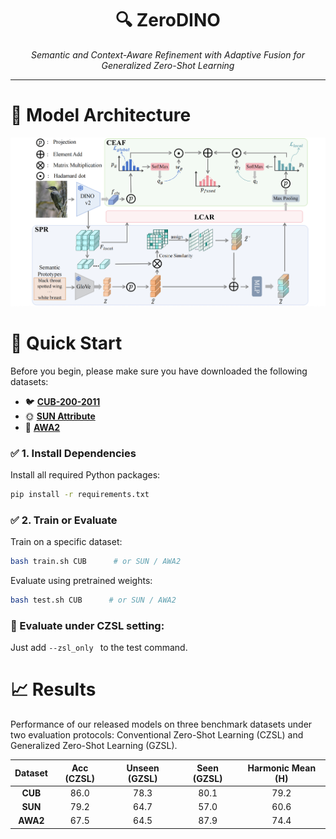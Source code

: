 <div align="center">
  <h1> 🔍 ZeroDINO</h1>
  <p><em>Semantic and Context-Aware Refinement with Adaptive Fusion for Generalized Zero-Shot Learning</em></p>
</div>

---

#  🧠 Model Architecture
![Model_architecture](framework/architecture.png)



# 🚀 Quick Start
Before you begin, please make sure you have downloaded the following datasets:

- 🐦 **[CUB-200-2011](http://www.vision.caltech.edu/visipedia/CUB-200-2011.html)**
- 🌞 **[SUN Attribute](https://groups.csail.mit.edu/vision/SUN/hierarchy.html)**
- 🐘 **[AWA2](https://cvml.ist.ac.at/AwA2/)**


### ✅ 1. Install Dependencies

Install all required Python packages:

```bash
pip install -r requirements.txt
```

### ✅ 2. Train or Evaluate 

Train on a specific dataset:

```bash
bash train.sh CUB      # or SUN / AWA2
```

Evaluate using pretrained weights:

```bash
bash test.sh CUB      # or SUN / AWA2
```

### 📌 Evaluate under CZSL setting:

Just add ```--zsl_only ``` to the test command.


# 📈 Results

Performance of our released models on three benchmark datasets under two evaluation protocols: Conventional Zero-Shot Learning (CZSL) and Generalized Zero-Shot Learning (GZSL).

| Dataset |Acc (CZSL)  | Unseen (GZSL) | Seen (GZSL) |Harmonic Mean (H)  |
|:-------:|:----------:|:-------------:|:-----------:|:-----------------:|
| **CUB** |    86.0    |     78.3      |    80.1     |       79.2        |
| **SUN** |    79.2    |     64.7      |    57.0     |       60.6        |
| **AWA2**|    67.5    |     64.5      |    87.9     |       74.4        |
















